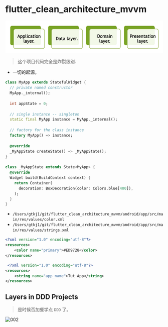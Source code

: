 # flutter_clean_architecture_mvvm

![001](assets/001.png)

> 这个项目代码完全是炸裂级别.

- 一切的起源。

```dart
class MyApp extends StatefulWidget {
  // private named constructor
  MyApp._internal();

  int appState = 0;

  // single instance -- singleton
  static final MyApp instance = MyApp._internal();

  // factory for the class instance
  factory MyApp() => instance;

  @override
  _MyAppState createState() => _MyAppState();
}

class _MyAppState extends State<MyApp> {
  @override
  Widget build(BuildContext context) {
    return Container(
      decoration: BoxDecoration(color: Colors.blue[400]),
    );
  }
}
```

- `/Users/gtkj1/git/flutter_clean_architecture_mvvm/android/app/src/main/res/values/color.xml`
- `/Users/gtkj1/git/flutter_clean_architecture_mvvm/android/app/src/main/res/values/strings.xml`

```xml
<?xml version="1.0" encoding="utf-8"?>
<resources>
    <color name="primary">#ED9728</color>
</resources>
```

```xml
 <?xml version="1.0" encoding="utf-8"?>
<resources>
    <string name="app_name">Tut App</string>
</resources>
```

## Layers in DDD Projects

> 是时候否加餐学点 `DDD` 了。

![002](assets/002.png)
